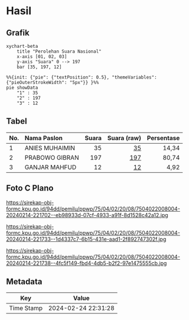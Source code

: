 # Hasil

## Grafik

```mermaid
xychart-beta
    title "Perolehan Suara Nasional"
    x-axis [01, 02, 03]
    y-axis "Suara" 0 --> 197
    bar [35, 197, 12]
```

```mermaid
%%{init: {"pie": {"textPosition": 0.5}, "themeVariables": {"pieOuterStrokeWidth": "5px"}} }%%
pie showData
    "1" : 35
    "2" : 197
    "3" : 12
```

## Tabel

| No. | Nama Paslon    | Suara | Suara (raw) | Persentase |
|:--- |:-------------- | -----:| -----------:| ----------:|
| 1   | ANIES MUHAIMIN | 35    | [35][p-1]   | 14,34      |
| 2   | PRABOWO GIBRAN | 197   | [197][p-2]  | 80,74      |
| 3   | GANJAR MAHFUD  | 12    | [12][p-3]   | 4,92       |


[p-1]: https://github.com/gigit-pemilu/pemilu-2024/blob/main/pilpres/hitung-suara/sub/75-gorontalo/sub/04-pohuwato/sub/02-lemito/sub/2008-lemito-utara/sub/004-tps/sub/paslon-1.txt
[p-2]: https://github.com/gigit-pemilu/pemilu-2024/blob/main/pilpres/hitung-suara/sub/75-gorontalo/sub/04-pohuwato/sub/02-lemito/sub/2008-lemito-utara/sub/004-tps/sub/paslon-2.txt
[p-3]: https://github.com/gigit-pemilu/pemilu-2024/blob/main/pilpres/hitung-suara/sub/75-gorontalo/sub/04-pohuwato/sub/02-lemito/sub/2008-lemito-utara/sub/004-tps/sub/paslon-3.txt

## Foto C Plano

https://sirekap-obj-formc.kpu.go.id/94dd/pemilu/ppwp/75/04/02/20/08/7504022008004-20240214-221702--eb98933d-07cf-4933-a91f-8d1528c42a12.jpg

https://sirekap-obj-formc.kpu.go.id/94dd/pemilu/ppwp/75/04/02/20/08/7504022008004-20240214-221733--1d4337c7-6b15-431e-aad1-2f892747302f.jpg

https://sirekap-obj-formc.kpu.go.id/94dd/pemilu/ppwp/75/04/02/20/08/7504022008004-20240214-221738--4fc5f149-fbd4-4db5-b2f2-97e1475555cb.jpg


## Metadata

| Key        | Value               |
| ---------- | ------------------- |
| Time Stamp | 2024-02-24 22:31:28 |



